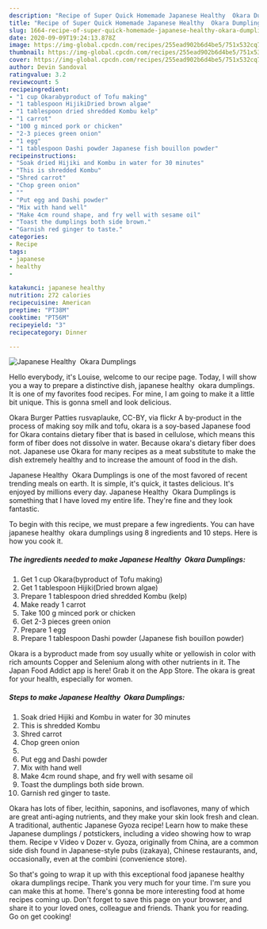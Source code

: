 ```yaml
---
description: "Recipe of Super Quick Homemade Japanese Healthy  Okara Dumplings"
title: "Recipe of Super Quick Homemade Japanese Healthy  Okara Dumplings"
slug: 1664-recipe-of-super-quick-homemade-japanese-healthy-okara-dumplings
date: 2020-09-09T19:24:13.878Z
image: https://img-global.cpcdn.com/recipes/255ead902b6d4be5/751x532cq70/japanese-healthy-okara-dumplings-recipe-main-photo.jpg
thumbnail: https://img-global.cpcdn.com/recipes/255ead902b6d4be5/751x532cq70/japanese-healthy-okara-dumplings-recipe-main-photo.jpg
cover: https://img-global.cpcdn.com/recipes/255ead902b6d4be5/751x532cq70/japanese-healthy-okara-dumplings-recipe-main-photo.jpg
author: Devin Sandoval
ratingvalue: 3.2
reviewcount: 5
recipeingredient:
- "1 cup Okarabyproduct of Tofu making"
- "1 tablespoon HijikiDried brown algae"
- "1 tablespoon dried shredded Kombu kelp"
- "1 carrot"
- "100 g minced pork or chicken"
- "2-3 pieces green onion"
- "1 egg"
- "1 tablespoon Dashi powder Japanese fish bouillon powder"
recipeinstructions:
- "Soak dried Hijiki and Kombu in water for 30 minutes"
- "This is shredded Kombu"
- "Shred carrot"
- "Chop green onion"
- ""
- "Put egg and Dashi powder"
- "Mix with hand well"
- "Make 4cm round shape, and fry well with sesame oil"
- "Toast the dumplings both side brown."
- "Garnish red ginger to taste."
categories:
- Recipe
tags:
- japanese
- healthy
- 

katakunci: japanese healthy  
nutrition: 272 calories
recipecuisine: American
preptime: "PT38M"
cooktime: "PT56M"
recipeyield: "3"
recipecategory: Dinner

---
```



![Japanese Healthy  Okara Dumplings](https://img-global.cpcdn.com/recipes/255ead902b6d4be5/751x532cq70/japanese-healthy-okara-dumplings-recipe-main-photo.jpg)

Hello everybody, it's Louise, welcome to our recipe page. Today, I will show you a way to prepare a distinctive dish, japanese healthy  okara dumplings. It is one of my favorites food recipes. For mine, I am going to make it a little bit unique. This is gonna smell and look delicious.

Okara Burger Patties rusvaplauke, CC-BY, via flickr A by-product in the process of making soy milk and tofu, okara is a soy-based Japanese food for Okara contains dietary fiber that is based in cellulose, which means this form of fiber does not dissolve in water. Because okara&#39;s dietary fiber does not. Japanese use Okara for many recipes as a meat substitute to make the dish extremely healthy and to increase the amount of food in the dish.

Japanese Healthy  Okara Dumplings is one of the most favored of recent trending meals on earth. It is simple, it's quick, it tastes delicious. It's enjoyed by millions every day. Japanese Healthy  Okara Dumplings is something that I have loved my entire life. They're fine and they look fantastic.


To begin with this recipe, we must prepare a few ingredients. You can have japanese healthy  okara dumplings using 8 ingredients and 10 steps. Here is how you cook it.

<!--inarticleads1-->

##### The ingredients needed to make Japanese Healthy  Okara Dumplings:

1. Get 1 cup Okara(byproduct of Tofu making)
1. Get 1 tablespoon Hijiki(Dried brown algae)
1. Prepare 1 tablespoon dried shredded Kombu (kelp)
1. Make ready 1 carrot
1. Take 100 g minced pork or chicken
1. Get 2-3 pieces green onion
1. Prepare 1 egg
1. Prepare 1 tablespoon Dashi powder (Japanese fish bouillon powder)


Okara is a byproduct made from soy usually white or yellowish in color with rich amounts Copper and Selenium along with other nutrients in it. The Japan Food Addict app is here! Grab it on the App Store. The okara is great for your health, especially for women. 

<!--inarticleads2-->

##### Steps to make Japanese Healthy  Okara Dumplings:

1. Soak dried Hijiki and Kombu in water for 30 minutes
1. This is shredded Kombu
1. Shred carrot
1. Chop green onion
1. 
1. Put egg and Dashi powder
1. Mix with hand well
1. Make 4cm round shape, and fry well with sesame oil
1. Toast the dumplings both side brown.
1. Garnish red ginger to taste.


Okara has lots of fiber, lecithin, saponins, and isoflavones, many of which are great anti-aging nutrients, and they make your skin look fresh and clean. A traditional, authentic Japanese Gyoza recipe! Learn how to make these Japanese dumplings / potstickers, including a video showing how to wrap them. Recipe v Video v Dozer v. Gyoza, originally from China, are a common side dish found in Japanese-style pubs (izakaya), Chinese restaurants, and, occasionally, even at the combini (convenience store). 

So that's going to wrap it up with this exceptional food japanese healthy  okara dumplings recipe. Thank you very much for your time. I'm sure you can make this at home. There's gonna be more interesting food at home recipes coming up. Don't forget to save this page on your browser, and share it to your loved ones, colleague and friends. Thank you for reading. Go on get cooking!
